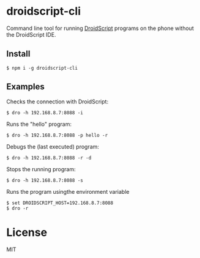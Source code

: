 # droidscript-cli

Command line tool for running [DroidScript](http://droidscript.org/) programs on the phone without the DroidScript IDE.

## Install

```
$ npm i -g droidscript-cli
```

## Examples

Checks the connection with DroidScript:
```
$ dro -h 192.168.8.7:8088 -i
```

Runs the "hello" program:
```
$ dro -h 192.168.8.7:8088 -p hello -r
```

Debugs the (last executed) program:
```
$ dro -h 192.168.8.7:8088 -r -d
```

Stops the running program:
```
$ dro -h 192.168.8.7:8088 -s
```

Runs the program usingthe environment variable
```
$ set DROIDSCRIPT_HOST=192.168.8.7:8088
$ dro -r
```

# License

MIT

